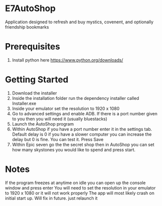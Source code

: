 # E7AutoShop
Application designed to refresh and buy mystics, covenent, and optionally friendship bookmarks


# Prerequisites
1. Install python here https://www.python.org/downloads/
# Getting Started
1. Download the installer
2. Inside the installation folder run the dependency installer called Installer.exe
3. Inside your emulator set the resolution to 1920 x 1080 
4. Go to advanced settings and enable ADB. If there is a port number given to you then you will need it (usually bluestacks)
5. Launch the AutoShop program
6. Within AutoShop if you have a port number enter it in the settings tab. Default delay is 0 if you have a slower computer you can increase the delay but 0 is fine. You can test it. Press Save
7. Within Epic seven go the the secret shop then in AutoShop you can set how many skystones you would like to spend and press start.
# Notes
If the program freezes at anytime on idle you can open up the console window and press enter
You will need to set the resolution in your emulator to 1920 x 1080 or it will not work properly
The app will most likely crash on initial start up. Will fix in future. just relaunch it

